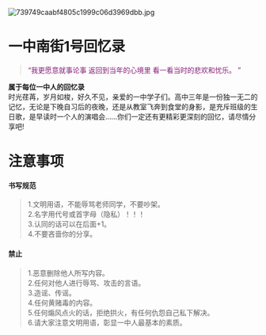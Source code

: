 ![739749caabf4805c1999c06d3969dbb.jpg](https://bu.dusays.com/2024/10/25/671b1a2968f1d.jpg)
# 一中南街1号回忆录

> <font color= #871F78>“我更愿意就事论事 返回到当年的心境里 看一看当时的悲欢和忧乐。 ”</font>

**属于每位一中人的回忆录**<br>
时光荏苒，岁月如梭，好久不见，亲爱的一中学子们。高中三年是一份独一无二的记忆，无论是下晚自习后的夜晚，还是从教室飞奔到食堂的身影，是充斥班级的生日歌，是早读时一个人的演唱会……你们一定还有更精彩更深刻的回忆，请尽情分享吧!

# 注意事项

#### 书写规范
>1.文明用语，不能辱骂老师同学，不要吵架。<br>
>2.名字用代号或首字母（隐私）！！！<br>
>3.认同的话可以在后面+1。<br>
>4.不要吝啬你的分享。<br>
#### 禁止
>1.恶意删除他人所写内容。<br>
>2.任何对他人进行辱骂、攻击的言语。<br>
>3.造谣、传谣。<br>
>4.任何黄赌毒的内容。<br>
>5.任何煽风点火的话，拒绝拱火，有任何仇怨自己私下解决。<br>
>6.请大家注意文明用语，彰显一中人最基本的素质。<br>





